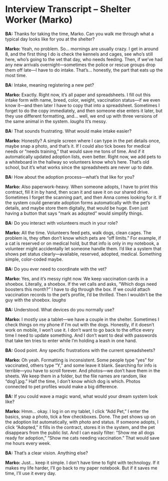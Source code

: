 # Interview Transcript – Shelter Worker (Marko)

**BA:** Thanks for taking the time, Marko. Can you walk me through what a typical day looks like for you at the shelter?

**Marko:** Yeah, no problem. So… mornings are usually crazy. I get in around 8, and the first thing I do is check the kennels and cages, see who’s still here, who’s going to the vet that day, who needs feeding. Then, if we’ve had any new arrivals overnight—sometimes the police or rescue groups drop them off late—I have to do intake. That’s… honestly, the part that eats up the most time.

**BA:** Intake, meaning registering a new pet?

**Marko:** Exactly. Right now, it’s all paper and spreadsheets. I fill out this intake form with name, breed, color, weight, vaccination status—if we even know it—and then later I have to copy that into a spreadsheet. Sometimes I forget to do the copy immediately, and then someone else enters it later, but they use different formatting, and… well, we end up with three versions of the same animal in the system. *laughs* It’s messy.

**BA:** That sounds frustrating. What would make intake easier?

**Marko:** Honestly? A simple screen where I can type in the pet details once, maybe snap a photo, and that’s it. If I could also tick boxes for medical needs or “needs training,” that would save me tons of time. And if it automatically updated adoption lists, even better. Right now, we add pets to a whiteboard in the hallway so volunteers know who’s here. That’s old school, but it’s what works since the spreadsheets are never up to date.

**BA:** How about the adoption process—what’s that like for you?

**Marko:** Also paperwork-heavy. When someone adopts, I have to print this contract, fill it in by hand, then scan it and save it on our shared drive. Sometimes I forget the scanning part, and then Anna comes looking for it. If the system could generate adoption forms automatically with the pet’s details, and maybe store them digitally, that would be huge. Even just having a button that says “mark as adopted” would simplify things.

**BA:** Do you interact with volunteers much in your role?

**Marko:** All the time. Volunteers feed pets, walk dogs, clean cages. The problem is, they often don’t know which pets are “off limits.” For example, if a cat is reserved or on medical hold, but that info is only in my notebook, a volunteer might accidentally let someone handle them. I’d like a system that shows pet status clearly—available, reserved, adopted, medical. Something simple, color-coded maybe.

**BA:** Do you ever need to coordinate with the vet?

**Marko:** Yes, and it’s messy right now. We keep vaccination cards in a shoebox. Literally, a shoebox. If the vet calls and asks, “Which dogs need boosters this month?” I have to dig through the box. If we could attach vaccination records to the pet’s profile, I’d be thrilled. Then I wouldn’t be the guy with the shoebox. *laughs*

**BA:** Understood. What devices do you normally use?

**Marko:** I mostly use a tablet—we have a couple in the shelter. Sometimes I check things on my phone if I’m out with the dogs. Honestly, if it doesn’t work on mobile, I won’t use it. I don’t want to go back to the office every time I need to update something. And I don’t want to deal with passwords that take ten tries to enter while I’m holding a leash in one hand.

**BA:** Good point. Any specific frustrations with the current spreadsheets?

**Marko:** Oh yeah. Formatting is inconsistent. Some people type “yes” for vaccinated, others type “Y,” and some leave it blank. Searching for info is terrible—you have to scroll forever. And photos—we don’t have them in the sheets. We keep them in a folder, but the file names are random, like “dog1.jpg.” Half the time, I don’t know which dog is which. Photos connected to pet profiles would make a big difference.

**BA:** If you could wave a magic wand, what would your dream system look like?

**Marko:** Hmm… okay. I log in on my tablet, I click “Add Pet,” I enter the basics, snap a photo, tick a few checkboxes. Done. The pet shows up on the adoption list automatically, with photo and status. If someone adopts, I click “Adopted,” it fills in the contract, stores it in the system, and the pet disappears from the public list. And I can easily filter: “Show me all dogs ready for adoption,” “Show me cats needing vaccination.” That would save me hours every week.

**BA:** That’s a clear vision. Anything else?

**Marko:** Just… keep it simple. I don’t have time to fight with technology. If it makes my life harder, I’ll go back to my paper notebook. But if it saves me time, I’ll use it every day.

